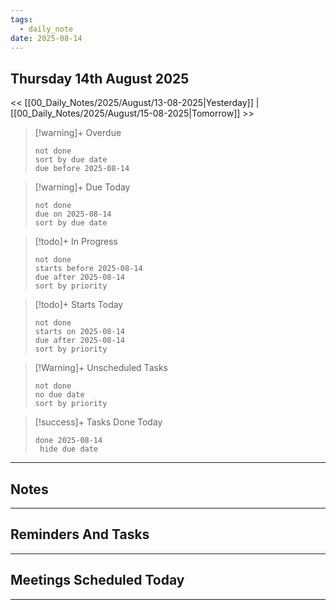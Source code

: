 ```yaml
---
tags:
  - daily_note
date: 2025-08-14
---
```

## Thursday 14th August 2025


<< [[00_Daily_Notes/2025/August/13-08-2025|Yesterday]] | [[00_Daily_Notes/2025/August/15-08-2025|Tomorrow]] >>


> [!warning]+ Overdue
> ```tasks
> not done
> sort by due date
> due before 2025-08-14
> ```

> [!warning]+ Due Today
> ```tasks
> not done
> due on 2025-08-14
> sort by due date
> ```

> [!todo]+ In Progress
> ```tasks
> not done
> starts before 2025-08-14
> due after 2025-08-14
> sort by priority
> ```

> [!todo]+ Starts Today
> ```tasks
> not done
> starts on 2025-08-14
> due after 2025-08-14
> sort by priority
> ```

> [!Warning]+ Unscheduled Tasks
 > ```tasks
 > not done
 > no due date
 > sort by priority
 > ```

> [!success]+ Tasks Done Today
> ```tasks 
> done 2025-08-14
>  hide due date
>  ```

___
## Notes


___
## Reminders And Tasks


___
## Meetings Scheduled Today

___
